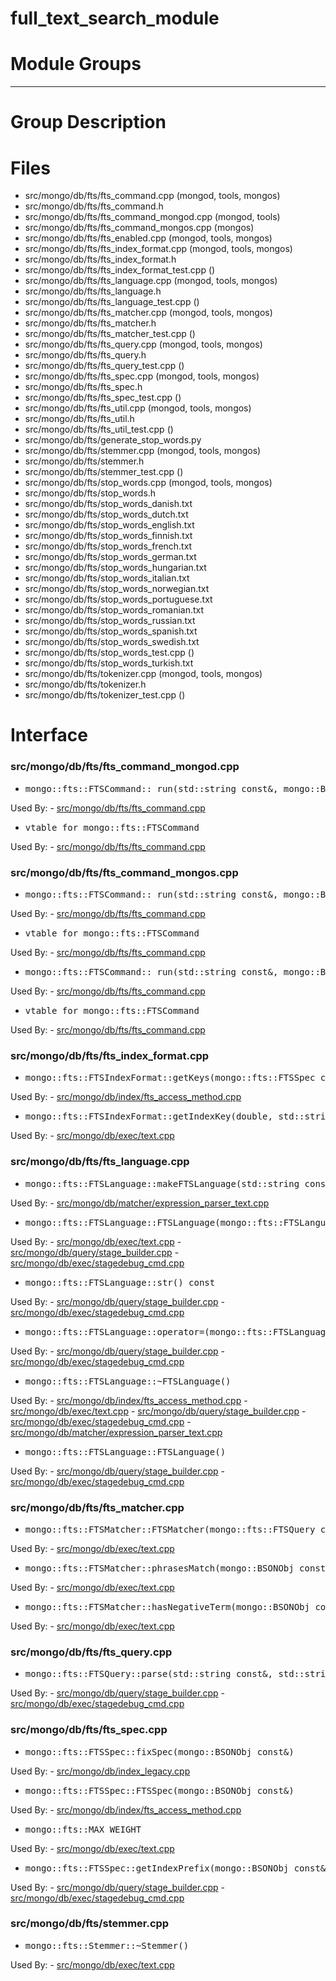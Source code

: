 # full\_text\_search\_module

# Module Groups

-------------

# Group Description


# Files
- src/mongo/db/fts/fts\_command.cpp   (mongod, tools, mongos)
- src/mongo/db/fts/fts\_command.h
- src/mongo/db/fts/fts\_command\_mongod.cpp   (mongod, tools)
- src/mongo/db/fts/fts\_command\_mongos.cpp   (mongos)
- src/mongo/db/fts/fts\_enabled.cpp   (mongod, tools, mongos)
- src/mongo/db/fts/fts\_index\_format.cpp   (mongod, tools, mongos)
- src/mongo/db/fts/fts\_index\_format.h
- src/mongo/db/fts/fts\_index\_format\_test.cpp   ()
- src/mongo/db/fts/fts\_language.cpp   (mongod, tools, mongos)
- src/mongo/db/fts/fts\_language.h
- src/mongo/db/fts/fts\_language\_test.cpp   ()
- src/mongo/db/fts/fts\_matcher.cpp   (mongod, tools, mongos)
- src/mongo/db/fts/fts\_matcher.h
- src/mongo/db/fts/fts\_matcher\_test.cpp   ()
- src/mongo/db/fts/fts\_query.cpp   (mongod, tools, mongos)
- src/mongo/db/fts/fts\_query.h
- src/mongo/db/fts/fts\_query\_test.cpp   ()
- src/mongo/db/fts/fts\_spec.cpp   (mongod, tools, mongos)
- src/mongo/db/fts/fts\_spec.h
- src/mongo/db/fts/fts\_spec\_test.cpp   ()
- src/mongo/db/fts/fts\_util.cpp   (mongod, tools, mongos)
- src/mongo/db/fts/fts\_util.h
- src/mongo/db/fts/fts\_util\_test.cpp   ()
- src/mongo/db/fts/generate\_stop\_words.py
- src/mongo/db/fts/stemmer.cpp   (mongod, tools, mongos)
- src/mongo/db/fts/stemmer.h
- src/mongo/db/fts/stemmer\_test.cpp   ()
- src/mongo/db/fts/stop\_words.cpp   (mongod, tools, mongos)
- src/mongo/db/fts/stop\_words.h
- src/mongo/db/fts/stop\_words\_danish.txt
- src/mongo/db/fts/stop\_words\_dutch.txt
- src/mongo/db/fts/stop\_words\_english.txt
- src/mongo/db/fts/stop\_words\_finnish.txt
- src/mongo/db/fts/stop\_words\_french.txt
- src/mongo/db/fts/stop\_words\_german.txt
- src/mongo/db/fts/stop\_words\_hungarian.txt
- src/mongo/db/fts/stop\_words\_italian.txt
- src/mongo/db/fts/stop\_words\_norwegian.txt
- src/mongo/db/fts/stop\_words\_portuguese.txt
- src/mongo/db/fts/stop\_words\_romanian.txt
- src/mongo/db/fts/stop\_words\_russian.txt
- src/mongo/db/fts/stop\_words\_spanish.txt
- src/mongo/db/fts/stop\_words\_swedish.txt
- src/mongo/db/fts/stop\_words\_test.cpp   ()
- src/mongo/db/fts/stop\_words\_turkish.txt
- src/mongo/db/fts/tokenizer.cpp   (mongod, tools, mongos)
- src/mongo/db/fts/tokenizer.h
- src/mongo/db/fts/tokenizer\_test.cpp   ()

# Interface

### src/mongo/db/fts/fts\_command\_mongod.cpp

- <pre>mongo::fts::FTSCommand::_run(std::string const&, mongo::BSONObj&, int, std::string const&, std::string const&, std::string, int, mongo::BSONObj&, mongo::BSONObj&, std::string&, mongo::BSONObjBuilder&)</pre>
Used By:
    - [src/mongo/db/fts/fts\_command.cpp](../full\_text\_search\_module)

- <pre>vtable for mongo::fts::FTSCommand</pre>
Used By:
    - [src/mongo/db/fts/fts\_command.cpp](../full\_text\_search\_module)

### src/mongo/db/fts/fts\_command\_mongos.cpp

- <pre>mongo::fts::FTSCommand::_run(std::string const&, mongo::BSONObj&, int, std::string const&, std::string const&, std::string, int, mongo::BSONObj&, mongo::BSONObj&, std::string&, mongo::BSONObjBuilder&)</pre>
Used By:
    - [src/mongo/db/fts/fts\_command.cpp](../full\_text\_search\_module)

- <pre>vtable for mongo::fts::FTSCommand</pre>
Used By:
    - [src/mongo/db/fts/fts\_command.cpp](../full\_text\_search\_module)

- <pre>mongo::fts::FTSCommand::_run(std::string const&, mongo::BSONObj&, int, std::string const&, std::string const&, std::string, int, mongo::BSONObj&, mongo::BSONObj&, std::string&, mongo::BSONObjBuilder&)</pre>
Used By:
    - [src/mongo/db/fts/fts\_command.cpp](../full\_text\_search\_module)

- <pre>vtable for mongo::fts::FTSCommand</pre>
Used By:
    - [src/mongo/db/fts/fts\_command.cpp](../full\_text\_search\_module)

### src/mongo/db/fts/fts\_index\_format.cpp

- <pre>mongo::fts::FTSIndexFormat::getKeys(mongo::fts::FTSSpec const&, mongo::BSONObj const&, std::set<mongo::BSONObj, mongo::BSONObjCmp, std::allocator<mongo::BSONObj> >*)</pre>
Used By:
    - [src/mongo/db/index/fts\_access\_method.cpp](../indexing)

- <pre>mongo::fts::FTSIndexFormat::getIndexKey(double, std::string const&, mongo::BSONObj const&)</pre>
Used By:
    - [src/mongo/db/exec/text.cpp](../query\_system)

### src/mongo/db/fts/fts\_language.cpp

- <pre>mongo::fts::FTSLanguage::makeFTSLanguage(std::string const&)</pre>
Used By:
    - [src/mongo/db/matcher/expression\_parser\_text.cpp](../query\_system)

- <pre>mongo::fts::FTSLanguage::FTSLanguage(mongo::fts::FTSLanguage const&)</pre>
Used By:
    - [src/mongo/db/exec/text.cpp](../query\_system)
    - [src/mongo/db/query/stage\_builder.cpp](../query\_system)
    - [src/mongo/db/exec/stagedebug\_cmd.cpp](../query\_system)

- <pre>mongo::fts::FTSLanguage::str() const</pre>
Used By:
    - [src/mongo/db/query/stage\_builder.cpp](../query\_system)
    - [src/mongo/db/exec/stagedebug\_cmd.cpp](../query\_system)

- <pre>mongo::fts::FTSLanguage::operator=(mongo::fts::FTSLanguage const&)</pre>
Used By:
    - [src/mongo/db/query/stage\_builder.cpp](../query\_system)
    - [src/mongo/db/exec/stagedebug\_cmd.cpp](../query\_system)

- <pre>mongo::fts::FTSLanguage::~FTSLanguage()</pre>
Used By:
    - [src/mongo/db/index/fts\_access\_method.cpp](../indexing)
    - [src/mongo/db/exec/text.cpp](../query\_system)
    - [src/mongo/db/query/stage\_builder.cpp](../query\_system)
    - [src/mongo/db/exec/stagedebug\_cmd.cpp](../query\_system)
    - [src/mongo/db/matcher/expression\_parser\_text.cpp](../query\_system)

- <pre>mongo::fts::FTSLanguage::FTSLanguage()</pre>
Used By:
    - [src/mongo/db/query/stage\_builder.cpp](../query\_system)
    - [src/mongo/db/exec/stagedebug\_cmd.cpp](../query\_system)

### src/mongo/db/fts/fts\_matcher.cpp

- <pre>mongo::fts::FTSMatcher::FTSMatcher(mongo::fts::FTSQuery const&, mongo::fts::FTSSpec const&)</pre>
Used By:
    - [src/mongo/db/exec/text.cpp](../query\_system)

- <pre>mongo::fts::FTSMatcher::phrasesMatch(mongo::BSONObj const&) const</pre>
Used By:
    - [src/mongo/db/exec/text.cpp](../query\_system)

- <pre>mongo::fts::FTSMatcher::hasNegativeTerm(mongo::BSONObj const&) const</pre>
Used By:
    - [src/mongo/db/exec/text.cpp](../query\_system)

### src/mongo/db/fts/fts\_query.cpp

- <pre>mongo::fts::FTSQuery::parse(std::string const&, std::string const&)</pre>
Used By:
    - [src/mongo/db/query/stage\_builder.cpp](../query\_system)
    - [src/mongo/db/exec/stagedebug\_cmd.cpp](../query\_system)

### src/mongo/db/fts/fts\_spec.cpp

- <pre>mongo::fts::FTSSpec::fixSpec(mongo::BSONObj const&)</pre>
Used By:
    - [src/mongo/db/index\_legacy.cpp](../indexing)

- <pre>mongo::fts::FTSSpec::FTSSpec(mongo::BSONObj const&)</pre>
Used By:
    - [src/mongo/db/index/fts\_access\_method.cpp](../indexing)

- <pre>mongo::fts::MAX_WEIGHT</pre>
Used By:
    - [src/mongo/db/exec/text.cpp](../query\_system)

- <pre>mongo::fts::FTSSpec::getIndexPrefix(mongo::BSONObj const&, mongo::BSONObj*) const</pre>
Used By:
    - [src/mongo/db/query/stage\_builder.cpp](../query\_system)
    - [src/mongo/db/exec/stagedebug\_cmd.cpp](../query\_system)

### src/mongo/db/fts/stemmer.cpp

- <pre>mongo::fts::Stemmer::~Stemmer()</pre>
Used By:
    - [src/mongo/db/exec/text.cpp](../query\_system)
